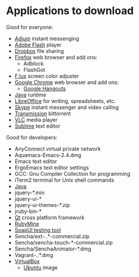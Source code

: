 # Applications to download

Good for everyone:

  * <a href="http://adium.im">Adium</a> instant messenging
  * <a href="http://get.adobe.com/flashplayer/otherversions/">Adobe Flash</a> player
  * <a href="http://dropbox.com">Dropbox</a> file sharing
  * <a href="http://firefox.com">Firefox</a> web browser and add ons:
    * Adblock
    * FlashGot
  * <a href="http://justgetflux.com">F.lux</a> screen color adjuster
  * <a href="https://www.google.com/intl/en/chrome/browser/welcome.html">Google Chrome</a> web browser and add ons:
    * <a href="http://www.google.com/hangouts/">Google Hangouts</a>
  * <a href="http://java.com/en/">Java</a> runtime
  * <a href="http://libreoffice.org">LibreOffice</a> for writing, spreadsheets, etc.
  * <a href="http://skype.com">Skype</a> instant messenger and video calling
  * <a href="http://www.transmissionbt.com/">Transmission</a> bittorrent
  * <a href="http://www.videolan.org/vlc/index.html">VLC</a> media player
  * <a href="http://sublimetext.com">Sublime</a> text editor


Good for developers:

  * AnyConnect virtual private network
  * Aquamacs-Emacs-2.4.dmg
  * Emacs text editor
  * ErgoEmacs text editor settings
  * GCC: Gnu Compiler Collection for programming
  * iTerm2 terminal for Unix shell commands
  * <a href="https://www.java.com/en/download/faq/java_mac.xml">Java</a>
  * jquery-*.min
  * jquery-ui-*
  * jquery-ui-themes-*.zip
  * jruby-bin-*
  * <a href="http://qt-project.org">Qt</a> cross platform framework
  * <a href="http://www.jetbrains.com/ruby/">RubyMine</a>
  * <a href="http://www.soapui.org">SoapUI testing tool</a>
  * Sencha/ext-*.*.*-commercial.zip
  * Sencha/sencha-touch-*-commercial.zip
  * Sencha/SenchaAnimator-*.dmg
  * Vagrant-*.*.*.dmg
  * <a href="https://www.virtualbox.org/">VirtualBox</a>
    * <a href="http://virtualboxes.org/images/ubuntu">Ubuntu</a> image
